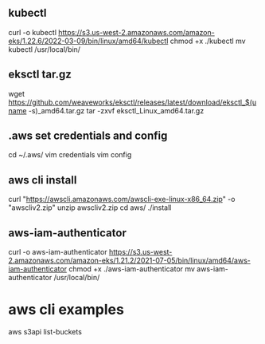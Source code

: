 
## kubectl
curl -o kubectl https://s3.us-west-2.amazonaws.com/amazon-eks/1.22.6/2022-03-09/bin/linux/amd64/kubectl
chmod +x ./kubectl
mv kubectl /usr/local/bin/

## eksctl tar.gz
wget https://github.com/weaveworks/eksctl/releases/latest/download/eksctl_$(uname -s)_amd64.tar.gz
tar -zxvf eksctl_Linux_amd64.tar.gz

## .aws set credentials and config
cd ~/.aws/
vim credentials
vim config

## aws cli install
curl "https://awscli.amazonaws.com/awscli-exe-linux-x86_64.zip" -o "awscliv2.zip"
unzip awscliv2.zip
cd aws/
./install

## aws-iam-authenticator
curl -o aws-iam-authenticator https://s3.us-west-2.amazonaws.com/amazon-eks/1.21.2/2021-07-05/bin/linux/amd64/aws-iam-authenticator
chmod +x ./aws-iam-authenticator
mv aws-iam-authenticator /usr/local/bin/

# aws cli examples
aws s3api list-buckets



